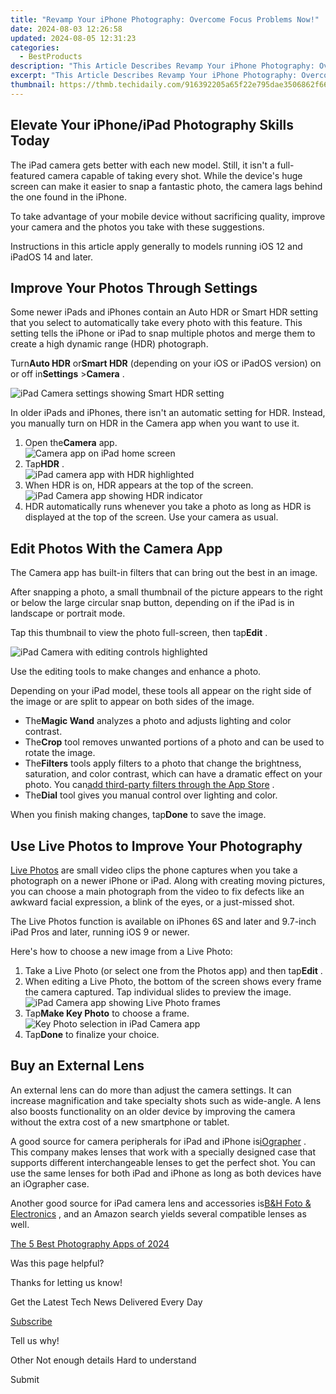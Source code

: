 ```yaml
---
title: "Revamp Your iPhone Photography: Overcome Focus Problems Now!"
date: 2024-08-03 12:26:58
updated: 2024-08-05 12:31:23
categories:
  - BestProducts
description: "This Article Describes Revamp Your iPhone Photography: Overcome Focus Problems Now!"
excerpt: "This Article Describes Revamp Your iPhone Photography: Overcome Focus Problems Now!"
thumbnail: https://thmb.techidaily.com/916392205a65f22e795dae3506862f66749385a09e794f561f2fddd69b31c591.png
---
```


## Elevate Your iPhone/iPad Photography Skills Today
 The iPad camera gets better with each new model. Still, it isn't a full-featured camera capable of taking every shot. While the device's huge screen can make it easier to snap a fantastic photo, the camera lags behind the one found in the iPhone.

 To take advantage of your mobile device without sacrificing quality, improve your camera and the photos you take with these suggestions.

 Instructions in this article apply generally to models running iOS 12 and iPadOS 14 and later.

## Improve Your Photos Through Settings

 Some newer iPads and iPhones contain an Auto HDR or Smart HDR setting that you select to automatically take every photo with this feature. This setting tells the iPhone or iPad to snap multiple photos and merge them to create a high dynamic range (HDR) photograph.

 Turn**Auto HDR** or**Smart HDR** (depending on your iOS or iPadOS version) on or off in**Settings** \>**Camera** .

![iPad Camera settings showing Smart HDR setting](https://www.lifewire.com/thmb/gR-jQmxtSh5nmhaYVqmTn2F9gLI=/1500x0/filters:no_upscale():max_bytes(150000):strip_icc():format(webp)/007-improve-the-ipads-camera-1994693-99f6d4650edc4a6cb7de87daae67f6f9.jpg)

 In older iPads and iPhones, there isn't an automatic setting for HDR. Instead, you manually turn on HDR in the Camera app when you want to use it.

1. Open the**Camera** app.  
![Camera app on iPad home screen](https://www.lifewire.com/thmb/WN-Qu6QSBkB2mozIBQWciDaL95s=/1500x0/filters:no_upscale():max_bytes(150000):strip_icc():format(webp)/001-improve-the-ipads-camera-1994693-625cf5497c1e4b219a5d6cbc6ec6d28c.jpg)
2. Tap**HDR** .  
![iPad camera app with HDR highlighted](https://www.lifewire.com/thmb/19gHHkUIzFUQE3zljrxNaEEwaT0=/1500x0/filters:no_upscale():max_bytes(150000):strip_icc():format(webp)/002-improve-the-ipads-camera-1994693-0392da3224904cdf97f32d1c055b6c3e.jpg)
3. When HDR is on, HDR appears at the top of the screen.  
![iPad Camera app showing HDR indicator](https://www.lifewire.com/thmb/p9d2OcrafwPtqaO85z0kCleNiYY=/1500x0/filters:no_upscale():max_bytes(150000):strip_icc():format(webp)/003-improve-the-ipads-camera-1994693-f1701c178a3d4fabbf67404ff113dc62.jpg)
4. HDR automatically runs whenever you take a photo as long as HDR is displayed at the top of the screen. Use your camera as usual.

## Edit Photos With the Camera App

 The Camera app has built-in filters that can bring out the best in an image.

 After snapping a photo, a small thumbnail of the picture appears to the right or below the large circular snap button, depending on if the iPad is in landscape or portrait mode.

 Tap this thumbnail to view the photo full-screen, then tap**Edit** .

![iPad Camera with editing controls highlighted](https://www.lifewire.com/thmb/EzL5K4CGwp1lLCnapjehk7EH4Eg=/1500x0/filters:no_upscale():max_bytes(150000):strip_icc():format(webp)/004-improve-the-ipads-camera-1994693-af7bb9198b264128894d3f9c623f754e.jpg)

 Use the editing tools to make changes and enhance a photo.

 Depending on your iPad model, these tools all appear on the right side of the image or are split to appear on both sides of the image.

* The**Magic Wand** analyzes a photo and adjusts lighting and color contrast.
* The**Crop** tool removes unwanted portions of a photo and can be used to rotate the image.
* The**Filters** tools apply filters to a photo that change the brightness, saturation, and color contrast, which can have a dramatic effect on your photo. You can[add third-party filters through the App Store](https://www.lifewire.com/add-photo-filters-to-iphone-photos-1999619) .
* The**Dial** tool gives you manual control over lighting and color.

 When you finish making changes, tap**Done** to save the image.

## Use Live Photos to Improve Your Photography

[Live Photos](https://www.lifewire.com/iphone-live-photos-1999618) are small video clips the phone captures when you take a photograph on a newer iPhone or iPad. Along with creating moving pictures, you can choose a main photograph from the video to fix defects like an awkward facial expression, a blink of the eyes, or a just-missed shot.

 The Live Photos function is available on iPhones 6S and later and 9.7-inch iPad Pros and later, running iOS 9 or newer.

 Here's how to choose a new image from a Live Photo:

1. Take a Live Photo (or select one from the Photos app) and then tap**Edit** .
2. When editing a Live Photo, the bottom of the screen shows every frame the camera captured. Tap individual slides to preview the image.  
![iPad Camera app showing Live Photo frames](https://www.lifewire.com/thmb/Uxu-QAxFhQd6V95X3CnbMJM9nqg=/1500x0/filters:no_upscale():max_bytes(150000):strip_icc():format(webp)/005-improve-the-ipads-camera-1994693-25a3d53411494e4a8b66af78a55b4392.jpg)
3. Tap**Make Key Photo** to choose a frame.  
![Key Photo selection in iPad Camera app](https://www.lifewire.com/thmb/lrg0AiDcAqoHvyMacxai7DxVA8Q=/1500x0/filters:no_upscale():max_bytes(150000):strip_icc():format(webp)/006-improve-the-ipads-camera-1994693-044ed59d850f44deac861c5ac28d3eea.jpg)
4. Tap**Done** to finalize your choice.

## Buy an External Lens

 An external lens can do more than adjust the camera settings. It can increase magnification and take specialty shots such as wide-angle. A lens also boosts functionality on an older device by improving the camera without the extra cost of a new smartphone or tablet.

 A good source for camera peripherals for iPad and iPhone is[iOgrapher](https://www.iographer.com/) . This company makes lenses that work with a specially designed case that supports different interchangeable lenses to get the perfect shot. You can use the same lenses for both iPad and iPhone as long as both devices have an iOgrapher case.

 Another good source for iPad camera lens and accessories is[B&H Foto & Electronics](https://www.bhphotovideo.com/explora/photography/buying-guide/photography-accessories-for-your-ipad) , and an Amazon search yields several compatible lenses as well.

[The 5 Best Photography Apps of 2024](https://www.lifewire.com/best-photography-apps-4584164)

Was this page helpful?

Thanks for letting us know!

 Get the Latest Tech News Delivered Every Day

[Subscribe](https://www.lifewire.com/#)

Tell us why!

 Other  Not enough details  Hard to understand

 Submit

<ins class="adsbygoogle"
     style="display:block"
     data-ad-format="autorelaxed"
     data-ad-client="ca-pub-7571918770474297"
     data-ad-slot="1223367746"></ins>



<ins class="adsbygoogle"
     style="display:block"
     data-ad-client="ca-pub-7571918770474297"
     data-ad-slot="8358498916"
     data-ad-format="auto"
     data-full-width-responsive="true"></ins>
